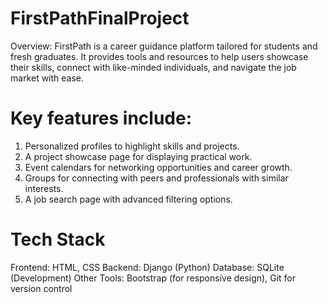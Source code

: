 # FirstPathFinalProject
Overview: FirstPath is a career guidance platform tailored for students and fresh graduates. It provides tools and resources to help users showcase their skills, connect with like-minded individuals, and navigate the job market with ease.

# Key features include:
1. Personalized profiles to highlight skills and projects.
2. A project showcase page for displaying practical work.
3. Event calendars for networking opportunities and career growth.
4. Groups for connecting with peers and professionals with similar interests.
5. A job search page with advanced filtering options.

# Tech Stack
Frontend: HTML, CSS
Backend: Django (Python)
Database: SQLite (Development)
Other Tools: Bootstrap (for responsive design), Git for version control
